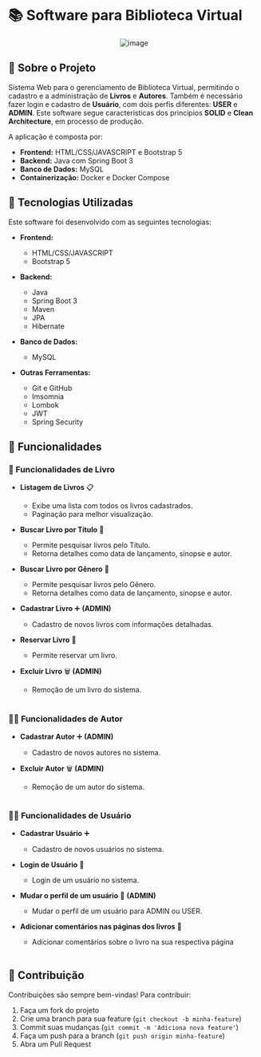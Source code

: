 # 📚 Software para Biblioteca Virtual

<p align="center">
  <img src="https://github.com/user-attachments/assets/d584f290-31d8-465a-a317-07497af349cb" alt="image" />
</p>


## 📌 Sobre o Projeto

Sistema Web para o gerenciamento de Biblioteca Virtual, permitindo o cadastro e a administração de **Livros** e **Autores**. Também é necessário fazer login e cadastro de **Usuário**, com dois perfis diferentes: **USER** e **ADMIN**. Este software segue caracteristicas dos principios **SOLID** e **Clean Architecture**, em processo de produção.

A aplicação é composta por:

- **Frontend:** HTML/CSS/JAVASCRIPT e Bootstrap 5
- **Backend:** Java com Spring Boot 3
- **Banco de Dados:** MySQL
- **Containerização:** Docker e Docker Compose

## 🚀 Tecnologias Utilizadas

Este software foi desenvolvido com as seguintes tecnologias:

- **Frontend:**

  - HTML/CSS/JAVASCRIPT
  - Bootstrap 5

- **Backend:**

  - Java
  - Spring Boot 3
  - Maven
  - JPA
  - Hibernate


- **Banco de Dados:**

  - MySQL

- **Outras Ferramentas:**

  - Git e GitHub
  - Imsomnia
  - Lombok
  - JWT
  - Spring Security

## 🔧 Funcionalidades

### 📖 Funcionalidades de Livro

- **Listagem de Livros** 📋

  - Exibe uma lista com todos os livros cadastrados.
  - Paginação para melhor visualização.

- **Buscar Livro por Título** 🔎

  - Permite pesquisar livros pelo Título.
  - Retorna detalhes como data de lançamento, sinopse e autor.
 
- **Buscar Livro por Gênero** 🔎

  - Permite pesquisar livros pelo Gênero.
  - Retorna detalhes como data de lançamento, sinopse e autor.

- **Cadastrar Livro** ➕ **(ADMIN)**

  - Cadastro de novos livros com informações detalhadas.
 
- **Reservar Livro** 📌

  - Permite reservar um livro.

- **Excluir Livro** 🗑️ **(ADMIN)**

  - Remoção de um livro do sistema.<br><br>


### 👨‍💼  Funcionalidades de Autor

- **Cadastrar Autor** ➕ **(ADMIN)**

  - Cadastro de novos autores no sistema.

- **Excluir Autor** 🗑️ **(ADMIN)**

  - Remoção de um autor do sistema.<br><br>
 

### 👨‍💼  Funcionalidades de Usuário

- **Cadastrar Usuário** ➕

  - Cadastro de novos usuários no sistema.

- **Login de Usuário** 🔑

  - Login de um usuário no sistema.
 
- **Mudar o perfil de um usuário** 🔄 **(ADMIN)**

  - Mudar o perfil de um usuário para ADMIN ou USER.
 
- **Adicionar comentários nas páginas dos livros** 💬

  - Adicionar comentários sobre o livro na sua respectiva página<br><br>

## 🤝 Contribuição

Contribuições são sempre bem-vindas! Para contribuir:

1. Faça um fork do projeto
2. Crie uma branch para sua feature (`git checkout -b minha-feature`)
3. Commit suas mudanças (`git commit -m 'Adiciona nova feature'`)
4. Faça um push para a branch (`git push origin minha-feature`)
5. Abra um Pull Request

